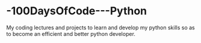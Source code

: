 # -100DaysOfCode---Python
My coding lectures and projects to learn and develop my python skills so as to become an efficient and better python developer.
